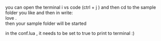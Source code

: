 you can open the terminal i vs code (ctrl + j ) and then cd to the sample folder you like and then in write:  
love .  
then your sample folder will be started  

in the conf.lua , it needs to be set to true to print to terminal :) 